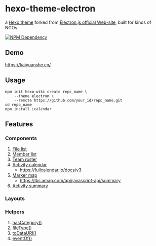 # hexo-theme-electron

a [Hexo theme][1] forked from [Electron.js official Web-site][2], built for kinds of NGOs.

[![NPM Dependency](https://david-dm.org/kaiyuanshe/hexo-theme-electron.svg)][3]

## Demo

https://kaiyuanshe.cn/

## Usage

```Shell
npm init hexo-wiki create repo_name \
    --theme electron \
    --remote https://github.com/your_id/repo_name.git
cd repo_name
npm install icalendar
```

## Features

### Components

1. [File list](layout/component/files.ejs)
2. [Member list](layout/component/members.ejs)
3. [Team roster](layout/component/team.ejs)
4. [Activity calendar](layout/component/calendar.ejs)
    - https://fullcalendar.io/docs/v3
5. [Marker map](layout/component/marker_map.ejs)
    - https://lbs.amap.com/api/javascript-api/summary
6. [Activity summary](layout/component/activity.ejs)

### Layouts

### Helpers

1. [hasCategory()](scripts/index.js#L30)
2. [fileType()](scripts/index.js#L43)
3. [toDataURI()](scripts/index.js#L53)
4. [eventOf()](scripts/index.js#L59)

[1]: https://hexo.io/docs/themes
[2]: https://github.com/electron/electronjs.org
[3]: https://david-dm.org/kaiyuanshe/hexo-theme-electron
